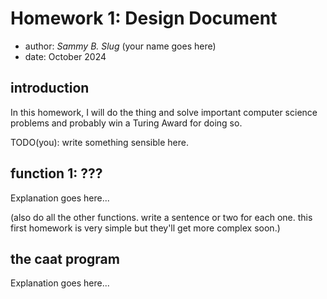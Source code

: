 # Homework 1: Design Document

  * author: *Sammy B. Slug* (your name goes here)
  * date: October 2024

## introduction

In this homework, I will do the thing and solve important computer science
problems and probably win a Turing Award for doing so.

TODO(you): write something sensible here.

## function 1: ???

Explanation goes here...

(also do all the other functions. write a sentence or two for each one. this
first homework is very simple but they'll get more complex soon.)

## the caat program

Explanation goes here...
